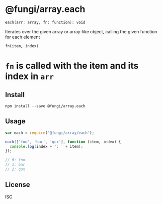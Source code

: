 @fungi/array.each
=================

    each(arr: array, fn: function): void

Iterates over the given array or array-like object, calling the given function
for each element

    fn(item, index)

`fn` is called with the item and its index in `arr`
=
Install
-------

    npm install --save @fungi/array.each

Usage
-----

```js
var each = require('@fungi/array/each');

each(['foo', 'bar', 'qux'], function (item, index) {
  console.log(index + ': ' + item);
});

// 0: foo
// 1: bar
// 2: qux
```

License
-------

ISC
